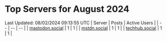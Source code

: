 # Top Servers for August 2024
Last Updated: 08/02/2024 09:13:55 UTC
| Server | Posts | Active Users |
| -- | -- | -- |
| [mastodon.social](https://mastodon.social/tags/PowerShell) | 1 | 1 |
| [mstdn.social](https://mstdn.social/tags/PowerShell) | 1 | 1 |
| [techhub.social](https://techhub.social/tags/PowerShell) | 1 | 1 |
